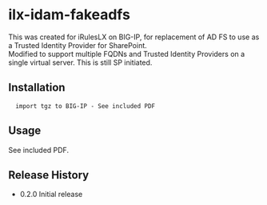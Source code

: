 # ilx-idam-fakeadfs

This was created for iRulesLX on BIG-IP, for replacement of AD FS to use as a Trusted Identity Provider for SharePoint.  
Modified to support multiple FQDNs and Trusted Identity Providers on a single virtual server.  This is still SP initiated.

## Installation
```
  import tgz to BIG-IP - See included PDF
```
## Usage
See included PDF.

## Release History

* 0.2.0 Initial release
